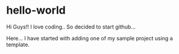 # hello-world

Hi Guys!!
I love coding.. So decided to start github...

Here... I have started with adding one of my sample project using a template.
